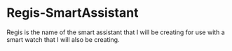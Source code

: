 # Regis-SmartAssistant
Regis is the name of the smart assistant that I will be creating for use with a smart watch that I will also be creating.
